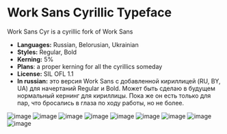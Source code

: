 # Work Sans Cyrillic Typeface
Work Sans Cyr is a cyrillic fork of Work Sans
  
- **Languages:** Russian, Belorusian, Ukrainian
- **Styles:** Regular, Bold
- **Kerning:** 5%
- **Plans**: a proper kerning for all the cyrillics someday
- **License:** SIL OFL 1.1
- **In russian:** это версия Work Sans с добавленной кириллицей (RU, BY, UA) для начертаний Regular и Bold. Может быть cделаю в будущем нормальный кернинг для кириллицы. Пока же он есть только для пар, что бросались в глаза по ходу работы, но не более.

![image](https://github.com/user-attachments/assets/b2a82689-16ac-4f0c-9676-15e9924185fb)
![image](https://github.com/user-attachments/assets/632a6657-d350-43aa-93d0-603518473852)
![image](https://github.com/user-attachments/assets/a4ccf629-e3df-44f0-b4e0-a9cf6edae95a)
![image](https://github.com/user-attachments/assets/6537e31e-f7b0-49ae-8113-09c9f4948362)
![image](https://github.com/user-attachments/assets/287b4b32-a607-46b0-b889-4bafd6c86e13)
![image](https://github.com/user-attachments/assets/57c742bc-e4e7-4272-b01e-b4227f849a66)
![image](https://github.com/user-attachments/assets/1bc158bd-53dc-44c3-ba48-42fa083fa944)
![image](https://github.com/user-attachments/assets/cd2839af-529c-48e9-bd4d-2329a6bb6fe2)
![image](https://github.com/user-attachments/assets/1b2b2c69-5366-46e6-bbb9-cd21d77c27cd)


